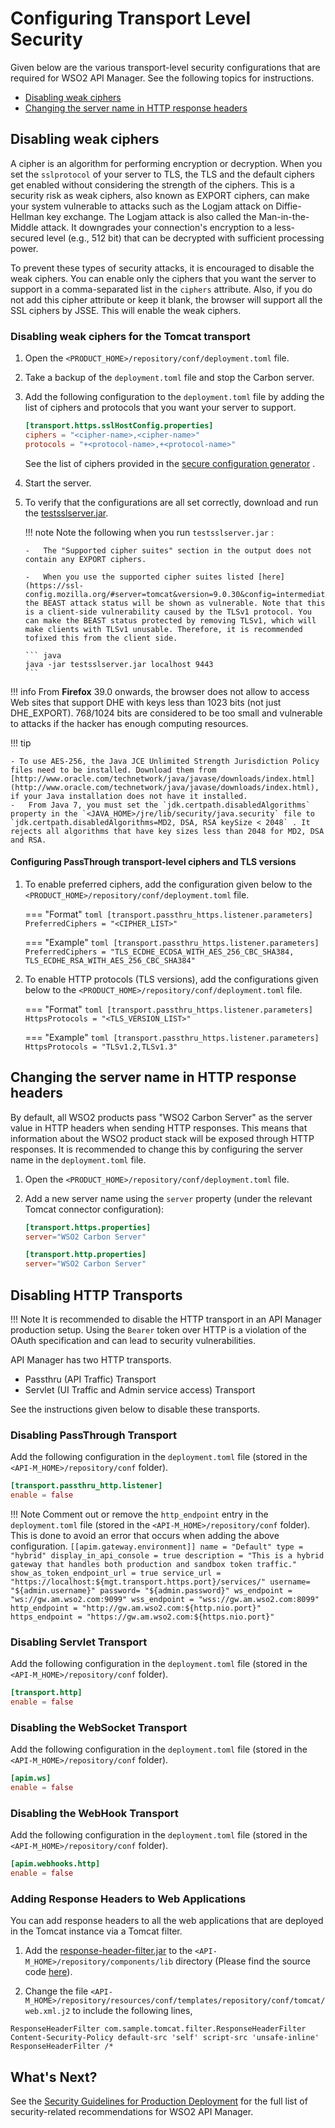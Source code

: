 # Configuring Transport Level Security

Given below are the various transport-level security configurations that are required for WSO2 API Manager. See the following topics for instructions.

-   [Disabling weak ciphers](#disabling-weak-ciphers)
-   [Changing the server name in HTTP response headers](#changing-the-server-name-in-http-response-headers)

## Disabling weak ciphers

A cipher is an algorithm for performing encryption or decryption. When you set the `sslprotocol` of your server to TLS, the TLS and the default ciphers get enabled without considering the strength of the ciphers. This is a security risk as weak ciphers, also known as EXPORT ciphers, can make your system vulnerable to attacks such as the Logjam attack on Diffie-Hellman key exchange. The Logjam attack is also called the Man-in-the-Middle attack. It downgrades your connection's encryption to a less-secured level (e.g., 512 bit) that can be decrypted with sufficient processing power.

To prevent these types of security attacks, it is encouraged to disable the weak ciphers. You can enable only the ciphers that you want the server to support in a comma-separated list in the `ciphers` attribute. Also, if you do not add this cipher attribute or keep it blank, the browser will support all the SSL ciphers by JSSE. This will enable the weak ciphers.

### Disabling weak ciphers for the Tomcat transport

1.  Open the `<PRODUCT_HOME>/repository/conf/deployment.toml` file.
2.  Take a backup of the `deployment.toml` file and stop the Carbon server.
3.  Add the following configuration to the `deployment.toml` file by adding the list of ciphers and protocols that you want your server to support.

    ``` toml
    [transport.https.sslHostConfig.properties]
    ciphers = "<cipher-name>,<cipher-name>"
    protocols = "+<protocol-name>,+<protocol-name>"
    ```

     See the list of ciphers provided in the [secure configuration generator](https://ssl-config.mozilla.org/#server=tomcat&version=9.0.30&config=intermediate&guideline=5.6) .

4.  Start the server.

5.  To verify that the configurations are all set correctly, download and run the [testsslserver.jar](../../../assets/attachments/admin/testsslserver-jar.zip).

    !!! note
        Note the following when you run `testsslserver.jar` :

        -   The "Supported cipher suites" section in the output does not contain any EXPORT ciphers.

        -   When you use the supported cipher suites listed [here](https://ssl-config.mozilla.org/#server=tomcat&version=9.0.30&config=intermediate&guideline=5.6), the BEAST attack status will be shown as vulnerable. Note that this is a client-side vulnerability caused by the TLSv1 protocol. You can make the BEAST status protected by removing TLSv1, which will make clients with TLSv1 unusable. Therefore, it is recommended tofixed this from the client side.

        ``` java
        java -jar testsslserver.jar localhost 9443
        ```

!!! info
    From **Firefox** 39.0 onwards, the browser does not allow to access Web sites that support DHE with keys less than 1023 bits (not just DHE\_EXPORT). 768/1024 bits are considered to be too small and vulnerable to attacks if the hacker has enough computing resources.

!!! tip

    - To use AES-256, the Java JCE Unlimited Strength Jurisdiction Policy files need to be installed. Download them from [http://www.oracle.com/technetwork/java/javase/downloads/index.html](http://www.oracle.com/technetwork/java/javase/downloads/index.html), if your Java installation does not have it installed.
    -   From Java 7, you must set the `jdk.certpath.disabledAlgorithms` property in the `<JAVA_HOME>/jre/lib/security/java.security` file to `jdk.certpath.disabledAlgorithms=MD2, DSA, RSA keySize < 2048` . It rejects all algorithms that have key sizes less than 2048 for MD2, DSA and RSA.

#### Configuring PassThrough transport-level ciphers and TLS versions

1.  To enable preferred ciphers, add the configuration given below to the `<PRODUCT_HOME>/repository/conf/deployment.toml` file.

    === "Format"
        ``` toml
        [transport.passthru_https.listener.parameters]
        PreferredCiphers = "<CIPHER_LIST>"
        ```

    === "Example"
        ``` toml
        [transport.passthru_https.listener.parameters]
        PreferredCiphers = "TLS_ECDHE_ECDSA_WITH_AES_256_CBC_SHA384, TLS_ECDHE_RSA_WITH_AES_256_CBC_SHA384"
        ```

2. To enable HTTP protocols (TLS versions), add the configurations given below to the `<PRODUCT_HOME>/repository/conf/deployment.toml` file.

    === "Format"
        ``` toml
        [transport.passthru_https.listener.parameters]
        HttpsProtocols = "<TLS_VERSION_LIST>"
        ```

    === "Example"
        ``` toml
        [transport.passthru_https.listener.parameters]
        HttpsProtocols = "TLSv1.2,TLSv1.3"
        ```

## Changing the server name in HTTP response headers

By default, all WSO2 products pass "WSO2 Carbon Server" as the server value in HTTP headers when sending HTTP responses. This means that information about the WSO2 product stack will be exposed through HTTP responses. It is recommended to change this by configuring the server name in the `deployment.toml` file.

1.  Open the `<PRODUCT_HOME>/repository/conf/deployment.toml` file.
2.  Add a new server name using the `server` property (under the relevant Tomcat connector configuration):

    ``` toml
    [transport.https.properties]
    server="WSO2 Carbon Server"
    
    [transport.http.properties]
    server="WSO2 Carbon Server"
    ```

## Disabling HTTP Transports

!!! Note
    It is recommended to disable the HTTP transport in an API Manager production setup. Using the `Bearer` token over HTTP is a violation of the OAuth specification and can lead to security vulnerabilities.

API Manager has two HTTP transports.

-   Passthru (API Traffic) Transport
-   Servlet (UI Traffic and Admin service access) Transport

See the instructions given below to disable these transports.

### Disabling PassThrough Transport

Add the following configuration in the `deployment.toml` file (stored in the `<API-M_HOME>/repository/conf` folder).

```toml
[transport.passthru_http.listener]
enable = false
```


!!! Note
    Comment out or remove the `http_endpoint` entry in the `deployment.toml` file (stored in the `<API-M_HOME>/repository/conf` folder). This is done to avoid an error that occurs when adding the above configuration.
    ```
    [[apim.gateway.environment]]
        name = "Default"
        type = "hybrid"
        display_in_api_console = true
        description = "This is a hybrid gateway that handles both production and sandbox token traffic."
        show_as_token_endpoint_url = true
        service_url = "https://localhost:${mgt.transport.https.port}/services/"
        username= "${admin.username}"
        password= "${admin.password}"
        ws_endpoint = "ws://gw.am.wso2.com:9099"
        wss_endpoint = "wss://gw.am.wso2.com:8099"
        http_endpoint = "http://gw.am.wso2.com:${http.nio.port}"
        https_endpoint = "https://gw.am.wso2.com:${https.nio.port}"
    ```

### Disabling Servlet Transport

Add the following configuration in the `deployment.toml` file (stored in the `<API-M_HOME>/repository/conf` folder).

```toml
[transport.http]
enable = false
```
### Disabling the WebSocket Transport

Add the following configuration in the `deployment.toml` file (stored in the `<API-M_HOME>/repository/conf` folder).

```toml
[apim.ws]
enable = false
```

### Disabling the WebHook Transport

Add the following configuration in the `deployment.toml` file (stored in the `<API-M_HOME>/repository/conf` folder).

```toml
[apim.webhooks.http]
enable = false
```

### Adding Response Headers to Web Applications

You can add response headers to all the web applications that are deployed in the Tomcat instance via a Tomcat filter.

1. Add the [response-header-filter.jar](https://github.com/Hory314/response-header-filter/releases/download/1.0.1/response-header-filter.jar) to the `<API-M_HOME>/repository/components/lib` directory (Please find the source code [here](https://github.com/Hory314/response-header-filter)).

2. Change the file `<API-M_HOME>/repository/resources/conf/templates/repository/conf/tomcat/web.xml.j2` to include the following lines,

```
ResponseHeaderFilter com.sample.tomcat.filter.ResponseHeaderFilter Content-Security-Policy default-src 'self' script-src 'unsafe-inline' ResponseHeaderFilter /*
```

## What's Next?

See the [Security Guidelines for Production Deployment]({{base_path}}/install-and-setup/setup/deployment-best-practices/security-guidelines-for-production-deployment) for the full list of security-related recommendations for WSO2 API Manager.
